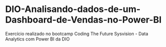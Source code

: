 # DIO-Analisando-dados-de-um-Dashboard-de-Vendas-no-Power-BI
Exercício realizado no bootcamp Coding The Future Sysvision - Data Analytics com Power BI da DIO
